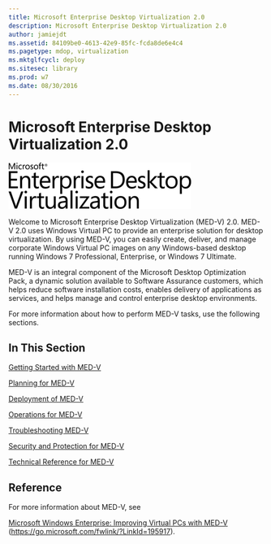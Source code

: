 ```yaml
---
title: Microsoft Enterprise Desktop Virtualization 2.0
description: Microsoft Enterprise Desktop Virtualization 2.0
author: jamiejdt
ms.assetid: 84109be0-4613-42e9-85fc-fcda8de6e4c4
ms.pagetype: mdop, virtualization
ms.mktglfcycl: deploy
ms.sitesec: library
ms.prod: w7
ms.date: 08/30/2016
---
```



# Microsoft Enterprise Desktop Virtualization 2.0


![med-v logotype](images/med-v2logo.gif)

Welcome to Microsoft Enterprise Desktop Virtualization (MED-V) 2.0. MED-V 2.0 uses Windows Virtual PC to provide an enterprise solution for desktop virtualization. By using MED-V, you can easily create, deliver, and manage corporate Windows Virtual PC images on any Windows-based desktop running Windows 7 Professional, Enterprise, or Windows 7 Ultimate.

MED-V is an integral component of the Microsoft Desktop Optimization Pack, a dynamic solution available to Software Assurance customers, which helps reduce software installation costs, enables delivery of applications as services, and helps manage and control enterprise desktop environments.

For more information about how to perform MED-V tasks, use the following sections.

## In This Section


[Getting Started with MED-V](getting-started-with-med-vmedv2.md)

[Planning for MED-V](planning-for-med-v.md)

[Deployment of MED-V](deployment-of-med-v.md)

[Operations for MED-V](operations-for-med-v.md)

[Troubleshooting MED-V](troubleshooting-med-vmedv2.md)

[Security and Protection for MED-V](security-and-protection-for-med-v.md)

[Technical Reference for MED-V](technical-reference-for-med-v.md)

## Reference


For more information about MED-V, see

[Microsoft Windows Enterprise: Improving Virtual PCs with MED-V](https://go.microsoft.com/fwlink/?LinkId=195917) (https://go.microsoft.com/fwlink/?LinkId=195917).

 

 





